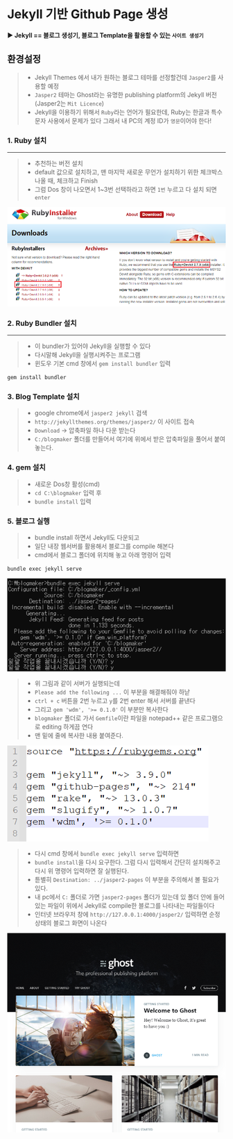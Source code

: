 # Jekyll 기반 Github Page 생성



#### ▶ Jekyll == 블로그 생성기, 블로그 Template을 활용할 수 있는 `사이트 생성기`



## 환경설정

> - Jekyll Themes 에서 내가 원하는 블로그 테마를 선정할건데 `Jasper2`를 사용할 예정
> - `Jasper2` 테마는 Ghost라는 유명한 publishing platform의 Jekyll 버전 (Jasper2는 `Mit Licence`)
> - Jekyll을 이용하기 위해서 `Ruby`라는 언어가 필요한데, Ruby는 한글과 특수문자 사용에서 문제가 있다 그래서 내 PC의 계정 ID가 `영문`이어야 한다!



### 1. Ruby 설치

---

> - 추천하는 버전 설치
> - default 값으로 설치하고, 맨 마지막 새로운 무언가 설치하기 위한 체크박스 나올 때, 체크하고 Finish
> - 그럼 Dos 창이 나오면서 1~3번 선택하라고 하면 `1번` 누르고 다 설치 되면 `enter`

![image-20210930152737284](md-images/image-20210930152737284.png)



### 2. Ruby Bundler 설치

---

> - 이 bundler가 있어야 Jekyll을 실행할 수 있다
> - 다시말해 Jekyll을 실행시켜주는 프로그램
> - 윈도우 기본 cmd 창에서 `gem install bundler` 입력

```cmd
gem install bundler
```



### 3. Blog Template 설치

> - google chrome에서 `jasper2 jekyll` 검색
> - `http://jekyllthemes.org/themes/jasper2/` 이 사이트 접속
> - `Download` → 압축파일 하나 다운 받는다
> - `C:/blogmaker` 폴더를 만들어서 여기에 위에서 받은 압축파일을 풀어서 붙여놓는다.



### 4. gem 설치

> - 새로운 Dos창 활성(cmd)
> - `cd C:\blogmaker` 입력 후
> - `bundle install` 입력



### 5. 블로그 실행

> - bundle install 하면서 Jekyll도 다운되고
> - 일단 내장 웹서버를 활용해서 블로그를 compile 해본다
> - cmd에서 블로그 폴더에 위치해 놓고 아래 명령어 입력

```cmd
bundle exec jekyll serve
```

![image-20210930155748838](md-images/image-20210930155748838.png)

> - 위 그림과 같이 서버가 실행되는데
> - `Please add the following ...` 이 부분을 해결해줘야 하낟
> - `ctrl + c` 버튼을 2번 누르고 `y`를 2번 enter 해서 서버를 끝낸다
> - 그리고 `gem 'wdm', '>= 0.1.0'` 이 부분만 복사한다
> - `blogmaker` 폴더로 가서 `Gemfile`이란 파일을 notepad++  같은 프로그램으로 editing 하게끔 연다
> - 맨 밑에 줄에 복사한 내용 붙여준다.

![image-20210930160148781](md-images/image-20210930160148781.png)

> - 다시 cmd 창에서 `bundle exec jekyll serve` 입력하면
> - `bundle install`을 다시 요구한다. 그럼 다시 입력해서 간단히 설치해주고 다시 위 명령어 입력하면 잘 실행된다.
> - 튿별히 `Destination: ../jasper2-pages` 이 부분을 주의해서 볼 필요가 있다.
> - 내 pc에서 `C:` 폴더로 가면 `jasper2-pages` 폴더가 있는데 있 폴더 안에 들어 있는 파일이 위에서 Jekyll로 compile한 블로그를 나타내는 파일들이다
> - 인터넷 브라우저 창에 `http://127.0.0.1:4000/jasper2/` 입력하면 순정 상태의 블로그 화면이 나온다

![image-20210930175740271](md-images/image-20210930175740271.png)


